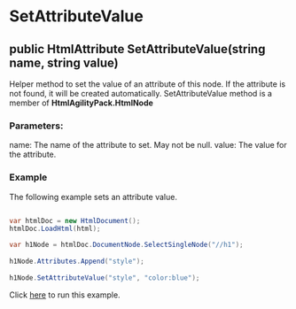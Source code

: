 # SetAttributeValue

## public HtmlAttribute SetAttributeValue(string name, string value)

Helper method to set the value of an attribute of this node. If the attribute is not found, it will be created automatically. SetAttributeValue method is a member of **HtmlAgilityPack.HtmlNode**

### Parameters:

name: The name of the attribute to set. May not be null.
value: The value for the attribute.

### Example

The following example sets an attribute value.

```csharp

var htmlDoc = new HtmlDocument();
htmlDoc.LoadHtml(html);

var h1Node = htmlDoc.DocumentNode.SelectSingleNode("//h1");
		
h1Node.Attributes.Append("style");
		
h1Node.SetAttributeValue("style", "color:blue");

```

Click [here](https://dotnetfiddle.net/WwLgeW) to run this example.
